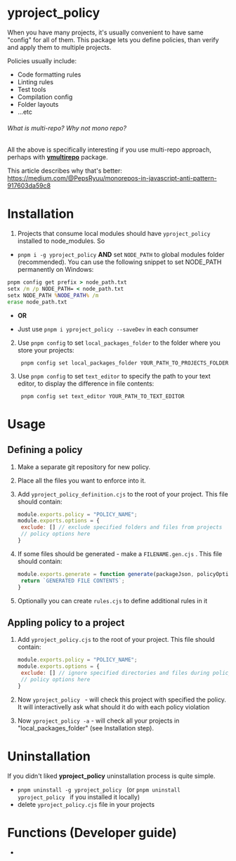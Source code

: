 # yproject_policy
When you have many projects, it's usually convenient to have same "config" for all of them. This package lets you define policies, than verify and apply them to multiple projects.

Policies usually include:

- Code formatting rules
- Linting rules
- Test tools
- Compilation config
- Folder layouts
- ...etc

###### What is multi-repo? Why not mono repo?

All the above is specifically interesting if you use multi-repo approach, perhaps with **[ymultirepo](https://www.npmjs.com/package/ymultirepo)** package. 

This article describes why that's better:
https://medium.com/@PepsRyuu/monorepos-in-javascript-anti-pattern-917603da59c8

# Installation
1. Projects that consume local modules should have `yproject_policy` installed to node_modules. So
- `pnpm i -g yproject_policy` **AND** set `NODE_PATH` to global modules folder (recommended). 
    You can use the following snippet to set NODE_PATH permanently on Windows:


```bat
pnpm config get prefix > node_path.txt
setx /m /p NODE_PATH= < node_path.txt
setx NODE_PATH %NODE_PATH% /m
erase node_path.txt
```

* **OR**

- Just use `pnpm i yproject_policy --saveDev` in each consumer

2. Use `pnpm config` to set `local_packages_folder` to the folder where you store your projects:

        pnpm config set local_packages_folder YOUR_PATH_TO_PROJECTS_FOLDER

3. Use `pnpm config` to set `text_editor` to specify the path to your text editor, to display the difference in file contents:

        pnpm config set text_editor YOUR_PATH_TO_TEXT_EDITOR

# Usage

## Defining a policy

1. Make a separate git repository for new policy.

2. Place all the files you want to enforce into it.

3. Add  `yproject_policy_definition.cjs`  to the root of your project. This file should contain:

   ```javascript
   module.exports.policy = "POLICY_NAME";
   module.exports.options = {
    exclude: [] // exclude specified folders and files from projects
    // policy options here
   }
   ```

4. If some files should be generated - make a  `FILENAME.gen.cjs`  . This file should contain:

   ```javascript
   module.exports.generate = function generate(packageJson, policyOptions) {
   	return `GENERATED FILE CONTENTS`;
   }
   ```

4. Optionally you can create  `rules.cjs`  to define additional rules in it

## Appling policy to a project

1. Add  `yproject_policy.cjs`  to the root of your project. This file should contain:

   ```javascript
   module.exports.policy = "POLICY_NAME";
   module.exports.options = {
    exclude: [] // ignore specified directories and files during policy enforcement
    // policy options here
   }
   ```

2. Now  `yproject_policy ` - will check this project with specified the policy. It will interactivelly ask what should it do with each policy violation
3. Now  `yproject_policy -a`  - will check all your projects in "local_packages_folder" (see Installation step).

# Uninstallation

If you didn't liked **yproject_policy** uninstallation process is quite simple.

- `pnpm uninstall -g yproject_policy ` (or  `pnpm uninstall yproject_policy ` if you installed it locally)
- delete  `yproject_policy.cjs`  file in your projects 

# Functions (Developer guide)

*
